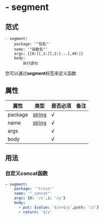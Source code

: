 # \- segment

## 范式
```
- segment: 
    package: '"包名"'
    name: '"函数名"'
    args: {[0:][,1:][,2:]...[,49:]}
    body:
        执行语句
```
您可以通过**segment**标签来定义函数

## 属性
| 属性 | 类型 | 是否必须 | 备注 |
|--------|--------|--------|--------|
|   package   | [string](datatype.md)  | √ |   |
|   name   | [string](datatype.md)  | √ |   |
|   args   |   | √  |   |
|   body   |  | √ |  |

## 用法
### 自定义concat函数
```yaml
- segment:
    package: '"trico"'
    name: '"_concat"' 
    args: {0: '/x',1: '/y'} 
    body:
      - put: {value: '$/x+$/y',path: '/z'}
      - return: '$/z'
```